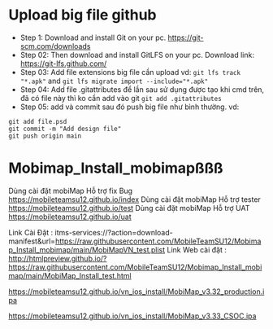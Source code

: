 # Upload big file github
+ Step 1: Download and install Git on your pc. https://git-scm.com/downloads
+ Step 02: Then download and install GitLFS on your pc. Download link: https://git-lfs.github.com/
+ Step 03: Add file extensions big file cần upload
vd: `git lfs track "*.apk"` and `git lfs migrate import --include="*.apk"`
+ Step 04: Add file .gitattributes để lần sau sử dụng được tạo khi cmd trên, đã có file này thì ko cần add vào git `git add .gitattributes`
+ Step 05: add và commit sau đó push big file như bình thường. vd: 
```
git add file.psd
git commit -m "Add design file"
git push origin main
 ```

# Mobimap_Install_mobimapßßß
Dùng cài đặt mobiMap Hỗ trợ fix Bug
https://mobileteamsu12.github.io/index
Dùng cài đặt mobiMap Hỗ trợ tester
https://mobileteamsu12.github.io/test
Dùng cài đặt mobiMap Hỗ trợ UAT
https://mobileteamsu12.github.io/uat

Link Cài Đặt : itms-services://?action=download-manifest&url=https://raw.githubusercontent.com/MobileTeamSU12/Mobimap_Install_mobimap/main/MobiMapVN_test.plist
Link Web cài đặt : http://htmlpreview.github.io/?https://raw.githubusercontent.com/MobileTeamSU12/Mobimap_Install_mobimap/main/MobiMap_Install_test.html

https://mobileteamsu12.github.io/vn_ios_install/MobiMap_v3.32_production.ipa

https://mobileteamsu12.github.io/vn_ios_install/MobiMap_v3.33_CSOC.ipa
